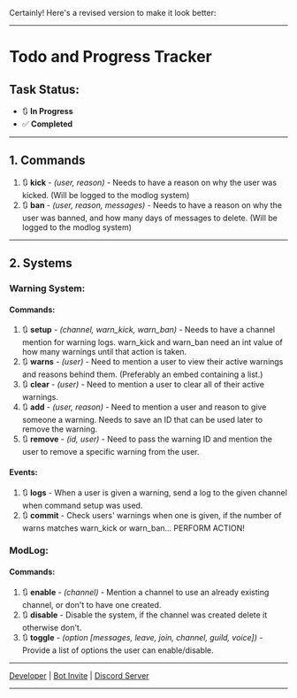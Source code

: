 Certainly! Here's a revised version to make it look better:

---

# Todo and Progress Tracker

## Task Status: 
- 🔃 **In Progress**
- ✅ **Completed**

---

## 1. Commands
1. 🔃 **kick** - *(user, reason)* - Needs to have a reason on why the user was kicked. (Will be logged to the modlog system)
2. 🔃 **ban** - *(user, reason, messages)* - Needs to have a reason on why the user was banned, and how many days of messages to delete. (Will be logged to the modlog system)

---

## 2. Systems

### Warning System:

#### Commands:
1. 🔃 **setup** - *(channel, warn_kick, warn_ban)* - Needs to have a channel mention for warning logs. warn_kick and warn_ban need an int value of how many warnings until that action is taken.
2. 🔃 **warns** - *(user)* - Need to mention a user to view their active warnings and reasons behind them. (Preferably an embed containing a list.)
3. 🔃 **clear** - *(user)* - Need to mention a user to clear all of their active warnings.
4. 🔃 **add** - *(user, reason)* - Need to mention a user and reason to give someone a warning. Needs to save an ID that can be used later to remove the warning.
5. 🔃 **remove** - *(id, user)* - Need to pass the warning ID and mention the user to remove a specific warning from the user.

#### Events:
1. 🔃 **logs** - When a user is given a warning, send a log to the given channel when command setup was used.
2. 🔃 **commit** - Check users' warnings when one is given, if the number of warns matches warn_kick or warn_ban... PERFORM ACTION!

### ModLog:

#### Commands:
1. 🔃 **enable** - *(channel)* - Mention a channel to use an already existing channel, or don't to have one created.
2. 🔃 **disable** - Disable the system, if the channel was created delete it otherwise don't.
3. 🔃 **toggle** - *(option [messages, leave, join, channel, guild, voice])* - Provide a list of options the user can enable/disable.

---

[Developer](https://discord.com/users/827940585201205258 "I'm the best") | [Bot Invite](https://discord.com/api/oauth2/authorize?client_id=1208974336795344977&permissions=8&scope=bot+applications.commands "Invite the best discord bot!") | [Discord Server](https://discord.gg/bngG4MFDMh "Join the project today!")

---